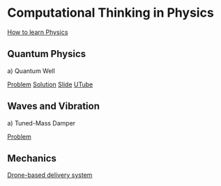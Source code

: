 # Computational Thinking in Physics

[How to learn Physics](howtolearnphysics.md)

## Quantum Physics
a) Quantum Well

[Problem](QuantumPhysics_Q1.md)
[Solution](designingQW.py)
[Slide](DesigningaQuantum‑WellInfra‑Red.pdf)
[UTube]()

## Waves and Vibration

a) Tuned-Mass Damper

[Problem](OptimisingaTuned-Mass-Damper.md)


## Mechanics

[Drone-based delivery system](https://github.com/ph7klw76/SQA7018/blob/main/Problem1.md)

